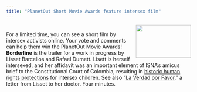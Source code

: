 ```yaml
---
title: "PlanetOut Short Movie Awards feature intersex film"
---
```


[<img src="/img/rebecca.jpg" width="150" height="90" border="0" align="right" />][1]<br>For a limited time, you can see a short film by intersex activists online. Your vote and comments can help them win the PlanetOut Movie Awards!<br><b class=dr>Borderline</b> is the trailer for a work in progress by Lisset Barcellos and Rafael Dumett. Lisett is herself intersexed, and her affidavit was an important element of <span class="caps">ISNA</span>&#8217;s amicus brief to the Constitutional Court of Colombia, resulting in [historic human rights protections][2] for intersex children. See also &#8220;[La Verdad por Favor][3],&#8221; a letter from Lisset to her doctor. Four minutes.<br>

 [1]: http://www.planetout.com/popcornq/db/getfilm.html?63812
 [2]: /colombia/
 [3]: /library/barcellos-carta.html